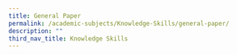 ```yaml
---
title: General Paper
permalink: /academic-subjects/Knowledge-Skills/general-paper/
description: ""
third_nav_title: Knowledge Skills
---
```

